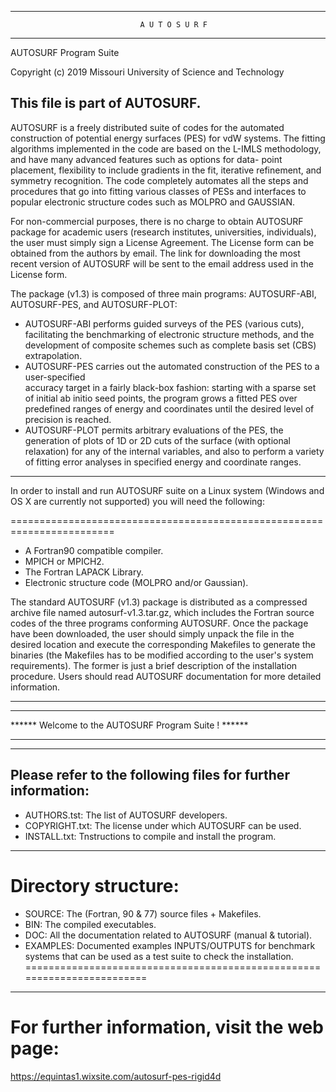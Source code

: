 
-----------------------------------------------------------------------------------

                                 A U T O S U R F      
                                 
-----------------------------------------------------------------------------------

   AUTOSURF Program Suite

   Copyright (c) 2019 Missouri University of Science and Technology

   This file is part of AUTOSURF.
-----------------------------------------------------------------------------------

 AUTOSURF is a freely distributed suite of codes for the automated construction of potential 
 energy surfaces (PES) for vdW systems. The fitting algorithms implemented in the code are 
 based on the L-IMLS methodology, and have many advanced features such as options for data-
 point placement, flexibility to include gradients in the fit, iterative refinement, and 
 symmetry recognition. The code completely automates all the steps and procedures that go 
 into fitting various classes of PESs and interfaces to popular electronic structure codes 
 such as MOLPRO and GAUSSIAN. 

 For non-commercial purposes, there is no charge to obtain AUTOSURF package for academic 
 users (research institutes, universities, individuals), the user must simply sign a License 
 Agreement. The License form can be obtained from the authors by email. The link for 
 downloading the most recent version of AUTOSURF will be sent to the email address used in 
 the License form.

 The package (v1.3) is composed of three main programs: AUTOSURF-ABI, AUTOSURF-PES, and AUTOSURF-PLOT:
 * AUTOSURF-ABI performs guided surveys of the PES (various cuts), facilitating 
 the benchmarking of electronic structure methods, and the development of composite 
 schemes such as complete basis set (CBS) extrapolation.
 * AUTOSURF-PES carries out the automated construction of the PES to a user-specified     
 accuracy target in a fairly black-box fashion: starting with a sparse 
 set of initial ab initio seed points, the program grows a fitted PES over 
 predefined ranges of energy and coordinates until the desired level of precision 
 is reached. 
 * AUTOSURF-PLOT permits arbitrary evaluations of the PES, the generation of 
 plots of 1D or 2D cuts of the surface (with optional relaxation) for any of the 
 internal variables, and also to perform a variety of fitting error analyses in 
 specified energy and coordinate ranges.

-----------------------------------------------------------------------------------

In order to install and run AUTOSURF suite on a Linux system (Windows and OS X 
 are currently not supported) you will need the following:
 
 ========================================================================
 * A Fortran90 compatible compiler.
 * MPICH or MPICH2.
 * The Fortran LAPACK Library.
 * Electronic structure code (MOLPRO and/or Gaussian).

 The standard AUTOSURF (v1.3) package is distributed as a compressed archive file 
 named autosurf-v1.3.tar.gz, which includes the Fortran source codes of the three 
 programs conforming AUTOSURF. Once the package have been downloaded, the user 
 should simply unpack the file in the desired location and execute the corresponding 
 Makefiles to generate the binaries (the Makefiles has to be modified according to 
 the user's system requirements). The former is just a brief description of the 
 installation procedure. Users should read AUTOSURF documentation for more detailed 
 information.

-----------------------------------------------------------------------------------
***********************************************************************************
******                Welcome to the AUTOSURF Program Suite !                ******         
***********************************************************************************

-----------------------------------------------------------------------------------
   Please refer to the following files for further information:
-----------------------------------------------------------------------------------
   * AUTHORS.tst:   The list of AUTOSURF developers.
   * COPYRIGHT.txt: The license under which AUTOSURF can be used.
   * INSTALL.txt:   Tnstructions to compile and install the program.
-----------------------------------------------------------------------------------


   Directory structure:
========================================================================
   * SOURCE:        The (Fortran, 90 & 77) source files + Makefiles.
   * BIN:           The compiled executables.
   * DOC:           All the documentation related to AUTOSURF (manual & tutorial).
   * EXAMPLES:      Documented examples INPUTS/OUTPUTS for benchmark systems that 
                    can be used as a test suite to check the installation.
========================================================================

-----------------------------------------------------------------------------------
   For further information, visit the web page:
========================================================================
   https://equintas1.wixsite.com/autosurf-pes-rigid4d


